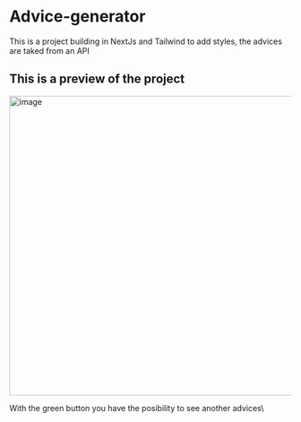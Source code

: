 # Advice-generator

This is a project building in NextJs and Tailwind to add styles, the advices are taked from an API

## This is a preview of the project 

<img width="535" alt="image" src="https://user-images.githubusercontent.com/68169750/195867353-7cb3d409-f3c2-48fe-916a-9136b585dd8b.png">

With the green button you have the posibility to see another advices\
